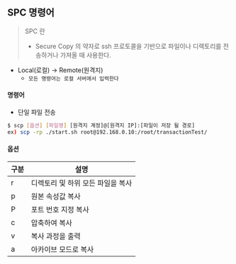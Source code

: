 ## SPC 명령어

>SPC 란
>
>- Secure Copy 의 약자로 ssh 프로토콜을 기반으로 파일이나 디렉토리를 전송하거나 가져올 때 사용한다.



- Local(로컬) -> Remote(원격지)
  -  `모든 명령어는 로컬 서버에서 입력한다`



#### 명령어

- 단일 파일 전송

```bash
$ scp [옵션] [파일명] [원격지 계정]@[원격지 IP]:[파일이 저장 될 경로]
ex) scp -rp ./start.sh root@192.168.0.10:/root/transactionTest/
```



#### 옵션

| 구분 | 설명                              |
| ---- | --------------------------------- |
| r    | 디렉토리 및 하위 모든 파일을 복사 |
| p    | 원본 속성값 복사                  |
| P    | 포트 번호 지정 복사               |
| c    | 압축하여 복사                     |
| v    | 복사 과정을 출력                  |
| a    | 아카이브 모드로 복사              |

